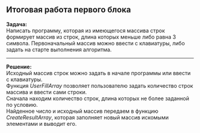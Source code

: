 ## Итоговая работа первого блока
**Задача:**  
Написать программу, которая из имеющегося массива строк формирует массив из строк, длина которых меньше либо равна 3 символа. Первоначальный массив можно ввести с клавиатуры, либо задать на старте выполнения алгоритма.  

-----
**Решение:**  
Исходный массив строк можно задать в начале программы или ввести с клавиатуры.  
Функция *UserFillArray* позволяет пользователю задать количество строк массива и ввести сами строки.  
Сначала находим количество строк, длина которых не более заданной по условию.  
Найденное число и исходный массив передаем в функцию *CreateResultArray*, которая заполняет новый массив искомыми элементами и выводит его.
